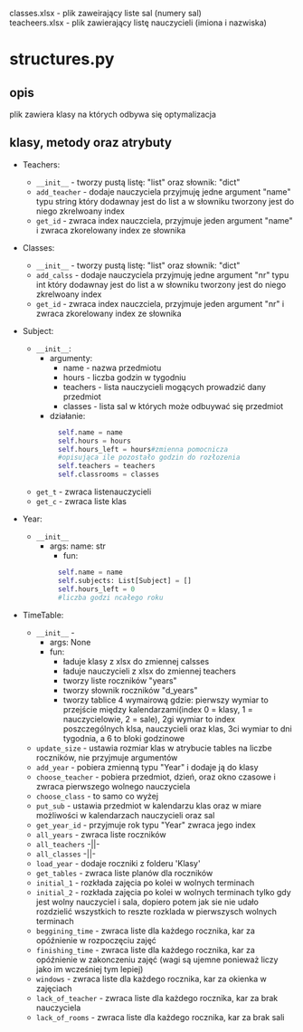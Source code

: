 classes.xlsx - plik zaweirający liste sal (numery sal)\
teacheers.xlsx - plik zawierający listę nauczycieli (imiona i nazwiska)

# structures.py
## opis 
plik zawiera klasy na których odbywa się optymalizacja

## klasy, metody oraz atrybuty

* Teachers:
  * ```__init__``` - tworzy pustą listę: "list" oraz słownik: "dict"
  * ```add_teacher``` - dodaje nauczyciela przyjmuję jedne argument "name" typu string który dodawnay jest do list a w słowniku tworzony jest do niego zkrelwoany index
  * ```get_id``` - zwraca index nauczciela, przyjmuje jeden argument "name" i zwraca zkorelowany index ze słownika

* Classes:
  * ```__init__``` - tworzy pustą listę: "list" oraz słownik: "dict"
  * ```add_calss``` - dodaje nauczyciela przyjmuję jedne argument "nr" typu int który dodawnay jest do list a w słowniku tworzony jest do niego zkrelwoany index
  * ```get_id``` - zwraca index nauczciela, przyjmuje jeden argument "nr" i zwraca zkorelowany index ze słownika

* Subject:
  * ```__init__```:
    * argumenty:
      * name - nazwa przedmiotu
      * hours - liczba godzin w tygodniu
      * teachers - lista nauczycieli mogących prowadzić dany przedmiot
      * classes - lista sal w których może odbuywać się przedmiot
    * działanie:
      ```python
        self.name = name
        self.hours = hours
        self.hours_left = hours#zmienna pomocnicza
        #opisująca ile pozostało godzin do rozłozenia
        self.teachers = teachers
        self.classrooms = classes
      ```
  * ```get_t``` - zwraca listenauczycieli
  * ```get_c``` - zwraca liste klas
* Year:
  * ```__init__```
    * args: name: str
      * fun:
      ```python
        self.name = name
        self.subjects: List[Subject] = []
        self.hours_left = 0 
        #liczba godzi ncałego roku
      ```


* TimeTable:
  * ```__init__``` - 
    * args: None
    * fun:
      * ładuje klasy z xlsx do zmiennej calsses
      * ładuje nauczycieli z xlsx do zmiennej teachers
      * tworzy liste roczników "years"
      * tworzy słownik roczników "d_years"
      * tworzy tablice 4 wymairową gdzie: pierwszy wymiar to przejście między kalendarzami(index 0 = klasy, 1 = nauczycielowie, 2 = sale), 2gi wymiar to index poszczególnych klsa, nauczycieli oraz klas, 3ci wymiar to dni tygodnia, a 6 to bloki godzinowe
  * ```update_size``` - ustawia rozmiar klas w atrybucie tables na liczbe roczników, nie przyjmuje argumentów
  * ```add_year``` - pobiera zmienną typu "Year" i dodaje ją do klasy
  * ```choose_teacher``` - pobiera przedmiot, dzień, oraz okno czasowe i zwraca pierwszego wolnego nauczyciela 
  * ```choose_class``` - to samo co wyżej
  * ```put_sub``` - ustawia przedmiot w kalendarzu klas oraz w miare możliwości w kalendarzach nauczycieli oraz sal
  * ```get_year_id``` - przyjmuje rok typu "Year" zwraca jego index
  * ```all_years``` - zwraca liste roczników
  * ```all_teachers```  -||-
  * ```all_classes```  -||-
  * ```load_year``` - dodaje roczniki z folderu 'Klasy'
  * ```get_tables``` - zwraca liste planów dla roczników
  * ```initial_1``` - rozkłada zajęcia po kolei w wolnych terminach
  * ```initial_2``` - rozkłada zajęcia po kolei w wolnych terminach tylko gdy jest wolny nauczyciel i sala, dopiero potem jak sie nie udało rozdzielić wszystkich to reszte rozklada w pierwszysch wolnych terminach
  * ```beggining_time``` - zwraca liste dla każdego rocznika, kar za opóźnienie w rozpoczęciu zajęć 
  * ```finishing_time``` - zwraca liste dla każdego rocznika, kar za opóźnienie w zakonczeniu zajęć (wagi są ujemne ponieważ liczy jako im wcześniej tym lepiej)
  * ```windows``` - zwraca liste dla każdego rocznika, kar za okienka w  zajęciach
  * ```lack_of_teacher``` - zwraca liste dla każdego rocznika, kar za brak nauczyciela
  * ```lack_of_rooms``` - zwraca liste dla każdego rocznika, kar za brak sali